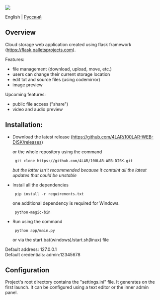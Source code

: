 ![](https://user-images.githubusercontent.com/18627440/200840389-7222abf8-25fd-4a15-b4c8-377b226c3054.png)

English | [Русский](https://github.com/4LAR/100LAR-WEB-DISK/blob/v2.x/README-ru_RU.md)

## Overview
Cloud storage web application created using flask framework (https://flask.palletsprojects.com). 
  
  Features:
  - file management (download, upload, move, etc.)
  - users can change their current storage location
  - edit txt and source files (using codemirror)
  - image preview
  
  Upcoming features:
  - public file access ("share")
  - video and audio preview

## Installation:
 - Download the latest release (https://github.com/4LAR/100LAR-WEB-DISK/releases)
 
    or the whole repository using the command
    
        git clone https://github.com/4LAR/100LAR-WEB-DISK.git
    *but the latter isn't recommended because it containt all the latest updates that could be unstable*

 - Install all the dependencies

        pip install -r requirements.txt
    one additional dependency is required for Windows.
    
        python-magic-bin

 - Run using the command

        python app/main.py
    or via the start.bat(windows)/start.sh(linux) file
 
Default address: 127.0.0.1<br>
Default credentials: admin:12345678

## Configuration
Project's root directory contains the "settings.ini" file. It generates on the first launch.
It can be configured using a text editor or the inner admin panel.
